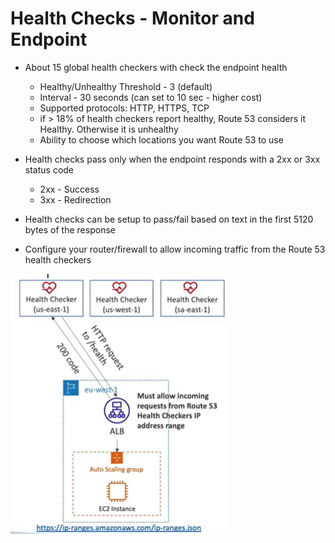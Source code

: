 # Health Checks - Monitor and Endpoint

- About 15 global health checkers with check the endpoint health
    - Healthy/Unhealthy Threshold - 3 (default)
    - Interval - 30 seconds (can set to 10 sec - higher cost)
    - Supported protocols: HTTP, HTTPS, TCP
    - if > 18% of health checkers report healthy, Route 53 considers it Healthy. Otherwise it is unhealthy
    - Ability to choose which locations you want Route 53 to use

- Health checks pass only when the endpoint responds with a 2xx or 3xx status code
    - 2xx - Success
    - 3xx - Redirection

- Health checks can be setup to pass/fail based on text in the first 5120 bytes of the response

- Configure your router/firewall to allow incoming traffic from the Route 53 health checkers

![Health checks](images/health-checks.png)